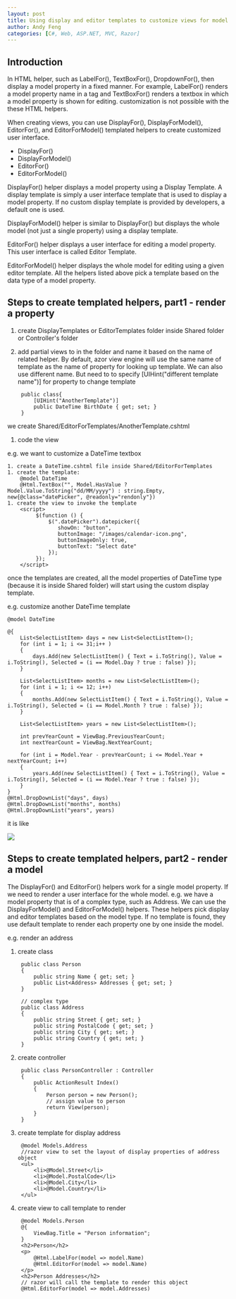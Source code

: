```yaml
---
layout: post
title: Using display and editor templates to customize views for model in ASP.NET MVC
author: Andy Feng
categories: [C#, Web, ASP.NET, MVC, Razor]
---
```


## Introduction ##

In HTML helper, such as LabelFor(), TextBoxFor(), DropdownFor(), then display a model property in a fixed manner. For example, LabelFor() renders a model property name in a <label> tag and TextBoxFor() renders a textbox in which a model property is shown for editing. customization is not possible with the these HTML helpers.

When creating views, you can use DisplayFor(), DisplayForModel(), EditorFor(), and EditorForModel() templated helpers to create customized user interface. 

- DisplayFor()
- DisplayForModel()
- EditorFor()
- EditorForModel()

DisplayFor() helper displays a model property using a Display Template. A display template is simply a user interface template that is used to display a model property. If no custom display template is provided by developers, a default one is used.

DisplayForModel() helper is similar to DisplayFor() but displays the whole model (not just a single property) using a display template. 

EditorFor() helper displays a user interface for editing a model property. This user interface is called Editor Template. 

EditorForModel() helper displays the whole model for editing using a given editor template. All the helpers listed above pick a template based on the data type of a model property.

## Steps to create templated helpers, part1 - render a property ##

1. create DisplayTemplates or EditorTemplates folder inside Shared folder or Controller's folder

1. add partial views to in the folder and name it based on the name of related helper. By default, azor view engine will use the same name of template as the name of property for looking up template. We can also use different name. But need to to specify [UIHint("different template name")] for property to change template
	
		public class{
			[UIHint("AnotherTemplate")]
		    public DateTime BirthDate { get; set; }
		}

we create Shared/EditorForTemplates/AnotherTemplate.cshtml

1. code the view

e.g. we want to customize a DateTime textbox

	1. create a DateTime.cshtml file inside Shared/EditorForTemplates
	1. create the template:
		@model DateTime
		@Html.TextBox("", Model.HasValue ? Model.Value.ToString("dd/MM/yyyy") : string.Empty, new{@class="datePicker", @readonly="rendonly"})	
	1. create the view to invoke the template
		<script>
		     $(function () {
		         $(".datePicker").datepicker({
		            showOn: "button",
		            buttonImage: "/images/calendar-icon.png",
		            buttonImageOnly: true,
		            buttonText: "Select date"
		         });
		     });
		</script>

once the templates are created, all the model properties of DateTime type (because it is inside Shared folder) will start using the custom display template. 

e.g. customize another DateTime template

	@model DateTime
	 
	@{
	    List<SelectListItem> days = new List<SelectListItem>();
	    for (int i = 1; i <= 31;i++ )
	    {
	        days.Add(new SelectListItem() { Text = i.ToString(), Value = i.ToString(), Selected = (i == Model.Day ? true : false) });
	    }
	 
	    List<SelectListItem> months = new List<SelectListItem>();
	    for (int i = 1; i <= 12; i++)
	    {
	        months.Add(new SelectListItem() { Text = i.ToString(), Value = i.ToString(), Selected = (i == Model.Month ? true : false) });
	    }
	 
	    List<SelectListItem> years = new List<SelectListItem>();
	 
	    int prevYearCount = ViewBag.PreviousYearCount;
	    int nextYearCount = ViewBag.NextYearCount;
	 
	    for (int i = Model.Year - prevYearCount; i <= Model.Year + nextYearCount; i++)
	    {
	        years.Add(new SelectListItem() { Text = i.ToString(), Value = i.ToString(), Selected = (i == Model.Year ? true : false) });
	    }
	} 
	@Html.DropDownList("days", days)
	@Html.DropDownList("months", months)
	@Html.DropDownList("years", years)

it is like

![](/images/20151123-customize-datetime.png)

## Steps to create templated helpers, part2 - render a model ##

The DisplayFor() and EditorFor() helpers work for a single model property. If we need to render a user interface for the whole model. e.g. we have a model property that is of a complex type, such as Address. We can use the DisplayForModel() and EditorForModel() helpers. These helpers pick display and editor templates based on the model type. If no template is found, they use default template to render each property one by one inside the model.

e.g. render an address

1. create class

		public class Person
		{
		    public string Name { get; set; }
		    public List<Address> Addresses { get; set; }
		}
	
		// complex type	
		public class Address
		{
		    public string Street { get; set; }
		    public string PostalCode { get; set; }
		    public string City { get; set; }
		    public string Country { get; set; }
		}

2. create controller

		public class PersonController : Controller
		{
		    public ActionResult Index()
		    {
				Person person = new Person();
				// assign value to person
		        return View(person);
		    }
		}

1. create template for display address

		@model Models.Address
		//razor view to set the layout of display properties of address object
		<ul>
			<li>@Model.Street</li>
			<li>@Model.PostalCode</li>
			<li>@Model.City</li>
			<li>@Model.Country</li>
		</ul>

1. create view to call template to render		

		@model Models.Person
		@{
		    ViewBag.Title = "Person information";
		}
		<h2>Person</h2>
		<p>
		    @Html.LabelFor(model => model.Name)
		    @Html.EditorFor(model => model.Name)
		</p>		 
		<h2>Person Addresses</h2>
		// razor will call the template to render this object
		@Html.EditorFor(model => model.Addresses) 